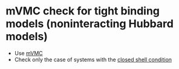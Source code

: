 # mVMC check for tight binding models (noninteracting Hubbard models)

* Use [mVMC](https://github.com/issp-center-dev/mVMC)
* Check only the case of systems with the [closed shell condition](https://github.com/ryuikaneko/tight_binding_shell_condition)
